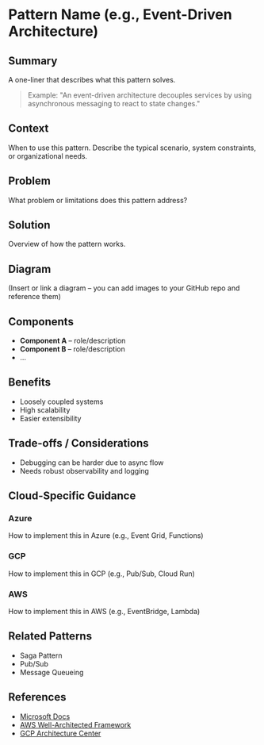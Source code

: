 # Pattern Name (e.g., Event-Driven Architecture)

## Summary
A one-liner that describes what this pattern solves.

> Example: "An event-driven architecture decouples services by using asynchronous messaging to react to state changes."

## Context
When to use this pattern. Describe the typical scenario, system constraints, or organizational needs.

## Problem
What problem or limitations does this pattern address?

## Solution
Overview of how the pattern works.

## Diagram
(Insert or link a diagram – you can add images to your GitHub repo and reference them)

## Components
- **Component A** – role/description
- **Component B** – role/description
- ...

## Benefits
- Loosely coupled systems
- High scalability
- Easier extensibility

## Trade-offs / Considerations
- Debugging can be harder due to async flow
- Needs robust observability and logging

## Cloud-Specific Guidance
### Azure
How to implement this in Azure (e.g., Event Grid, Functions)

### GCP
How to implement this in GCP (e.g., Pub/Sub, Cloud Run)

### AWS
How to implement this in AWS (e.g., EventBridge, Lambda)

## Related Patterns
- Saga Pattern
- Pub/Sub
- Message Queueing

## References
- [Microsoft Docs](#)
- [AWS Well-Architected Framework](#)
- [GCP Architecture Center](#)
